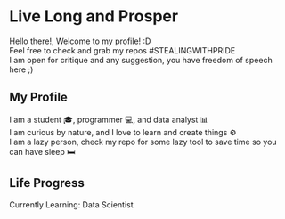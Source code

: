 # Live Long and Prosper

Hello there!, Welcome to my profile! :D <br/>
Feel free to check and grab my repos #STEALINGWITHPRIDE <br/>
I am open for critique and any suggestion, you have freedom of speech here ;) <br/>

## My Profile

I am a student :mortar_board:, programmer :computer:, and data analyst :bar_chart: <br/>
I am curious by nature, and I love to learn and create things :gear: <br/>
I am a lazy person, check my repo for some lazy tool to save time so you can have sleep :bed:

## Life Progress

Currently Learning: Data Scientist

